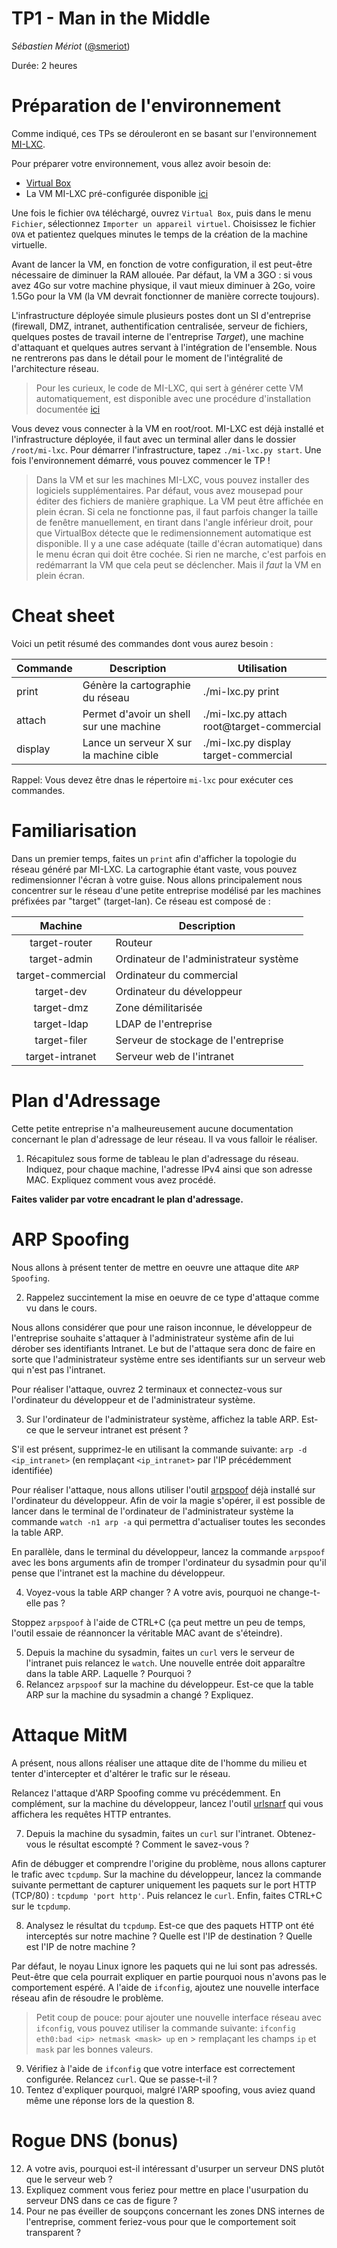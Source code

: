 # TP1 - Man in the Middle

_Sébastien Mériot_ ([@smeriot](https://twitter.com/smeriot))

Durée: 2 heures

Préparation de l'environnement
==============================

Comme indiqué, ces TPs se dérouleront en se basant sur l'environnement [MI-LXC](https://github.com/flesueur/mi-lxc).

Pour préparer votre environnement, vous allez avoir besoin de:
- [Virtual Box](https://www.virtualbox.org/wiki/Downloads)
- La VM MI-LXC pré-configurée disponible [ici](https://flesueur.irisa.fr/mi-lxc/images/milxc-debian-amd64-1.4.1.ova)

Une fois le fichier `OVA` téléchargé, ouvrez `Virtual Box`, puis dans le menu `Fichier`, sélectionnez `Importer un appareil virtuel`. Choisissez le fichier `OVA` et patientez quelques minutes le temps de la création de la machine virtuelle.

Avant de lancer la VM, en fonction de votre configuration, il est peut-être nécessaire de diminuer la RAM allouée. Par défaut, la VM a 3GO : si vous avez 4Go sur votre machine physique, il vaut mieux diminuer à 2Go, voire 1.5Go pour la VM (la VM devrait fonctionner de manière correcte toujours).

L'infrastructure déployée simule plusieurs postes dont un SI d'entreprise (firewall, DMZ, intranet, authentification centralisée, serveur de fichiers, quelques postes de travail interne de l'entreprise _Target_), une machine d'attaquant et quelques autres servant à l'intégration de l'ensemble. Nous ne rentrerons pas dans le détail pour le moment de l'intégralité de l'architecture réseau.

> Pour les curieux, le code de MI-LXC, qui sert à générer cette VM automatiquement, est disponible avec une procédure d'installation documentée [ici](https://github.com/flesueur/mi-lxc)

Vous devez vous connecter à la VM en root/root. MI-LXC est déjà installé et l'infrastructure déployée, il faut avec un terminal aller dans le dossier `/root/mi-lxc`. Pour démarrer l'infrastructure, tapez `./mi-lxc.py start`. Une fois l'environnement démarré, vous pouvez commencer le TP !

> Dans la VM et sur les machines MI-LXC, vous pouvez installer des logiciels supplémentaires. Par défaut, vous avez mousepad pour éditer des fichiers de manière graphique. La VM peut être affichée en plein écran. Si cela ne fonctionne pas, il faut parfois changer la taille de fenêtre manuellement, en tirant dans l'angle inférieur droit, pour que VirtualBox détecte que le redimensionnement automatique est disponible. Il y a une case adéquate (taille d'écran automatique) dans le menu écran qui doit être cochée. Si rien ne marche, c'est parfois en redémarrant la VM que cela peut se déclencher. Mais il *faut* la VM en plein écran.

Cheat sheet
===========

Voici un petit résumé des commandes dont vous aurez besoin :

| Commande | Description | Utilisation |
| -------- | ----------- | ----------- |
| print    | Génère la cartographie du réseau | ./mi-lxc.py print |
| attach   | Permet d'avoir un shell sur une machine | ./mi-lxc.py attach root@target-commercial |
| display  | Lance un serveur X sur la machine cible | ./mi-lxc.py display target-commercial |

Rappel: Vous devez être dnas le répertoire `mi-lxc` pour exécuter ces commandes.

Familiarisation
===============

Dans un premier temps, faites un `print` afin d'afficher la topologie du réseau généré par MI-LXC. La cartographie étant vaste, vous pouvez redimensionner l'écran à votre guise.
Nous allons principalement nous concentrer sur le réseau d'une petite entreprise modélisé par les machines préfixées par "target" (target-lan). Ce réseau est composé de :

| Machine           | Description |
| :-------:         | ----------- |
| target-router     | Routeur     |
| target-admin      | Ordinateur de l'administrateur système |
| target-commercial | Ordinateur du commercial |
| target-dev        | Ordinateur du développeur |
| target-dmz        | Zone démilitarisée |
| target-ldap       | LDAP de l'entreprise |
| target-filer      | Serveur de stockage de l'entreprise |
| target-intranet   | Serveur web de l'intranet |

Plan d'Adressage
================

Cette petite entreprise n'a malheureusement aucune documentation concernant le plan d'adressage de leur réseau. Il va vous falloir le réaliser.

1. Récapitulez sous forme de tableau le plan d'adressage du réseau. Indiquez, pour chaque machine, l'adresse IPv4 ainsi que son adresse MAC. Expliquez comment vous avez procédé.

**Faites valider par votre encadrant le plan d'adressage.**

ARP Spoofing
============

Nous allons à présent tenter de mettre en oeuvre une attaque dite `ARP Spoofing`.

2. Rappelez succintement la mise en oeuvre de ce type d'attaque comme vu dans le cours.

Nous allons considérer que pour une raison inconnue, le développeur de l'entreprise souhaite s'attaquer à l'administrateur système afin de lui dérober ses identifiants Intranet. Le but de l'attaque sera donc de faire en sorte que l'administrateur système entre ses identifiants sur un serveur web qui n'est pas l'intranet.

Pour réaliser l'attaque, ouvrez 2 terminaux et connectez-vous sur l'ordinateur du développeur et de l'administrateur système.

3. Sur l'ordinateur de l'administrateur système, affichez la table ARP. Est-ce que le serveur intranet est présent ?

S'il est présent, supprimez-le en utilisant la commande suivante: `arp -d <ip_intranet>` (en remplaçant `<ip_intranet>` par l'IP précédemment identifiée)

Pour réaliser l'attaque, nous allons utiliser l'outil [arpspoof](https://linux.die.net/man/8/arpspoof) déjà installé sur l'ordinateur du développeur.
Afin de voir la magie s'opérer, il est possible de lancer dans le terminal de l'ordinateur de l'administrateur système la commande `watch -n1 arp -a` qui permettra d'actualiser
toutes les secondes la table ARP. 

En parallèle, dans le terminal du développeur, lancez la commande `arpspoof` avec les bons arguments afin de tromper l'ordinateur du sysadmin pour qu'il pense que l'intranet est
la machine du développeur.

4. Voyez-vous la table ARP changer ? A votre avis, pourquoi ne change-t-elle pas ?

Stoppez `arpspoof` à l'aide de CTRL+C (ça peut mettre un peu de temps, l'outil essaie de réannoncer la véritable MAC avant de s'éteindre).

5. Depuis la machine du sysadmin, faites un `curl` vers le serveur de l'intranet puis relancez le `watch`. Une nouvelle entrée doit apparaître dans la table ARP. Laquelle ? Pourquoi ?
6. Relancez `arpspoof` sur la machine du développeur. Est-ce que la table ARP sur la machine du sysadmin a changé ? Expliquez.

Attaque MitM
============

A présent, nous allons réaliser une attaque dite de l'homme du milieu et tenter d'intercepter et d'altérer le trafic sur le réseau.

Relancez l'attaque d'ARP Spoofing comme vu précédemment. En complément, sur la machine du développeur, lancez l'outil [urlsnarf](https://linux.die.net/man/8/urlsnarf)
qui vous affichera les requêtes HTTP entrantes.

7. Depuis la machine du sysadmin, faites un `curl` sur l'intranet. Obtenez-vous le résultat escompté ? Comment le savez-vous ?

Afin de débugger et comprendre l'origine du problème, nous allons capturer le trafic avec `tcpdump`. Sur la machine du développeur, lancez la commande suivante permettant
de capturer uniquement les paquets sur le port HTTP (TCP/80) : `tcpdump 'port http'`. Puis relancez le `curl`. Enfin, faites CTRL+C sur le `tcpdump`.

8. Analysez le résultat du `tcpdump`. Est-ce que des paquets HTTP ont été interceptés sur notre machine ? Quelle est l'IP de destination ? Quelle est l'IP de notre machine ?

Par défaut, le noyau Linux ignore les paquets qui ne lui sont pas adressés. Peut-être que cela pourrait expliquer en partie pourquoi nous n'avons pas le comportement espéré.
A l'aide de `ifconfig`, ajoutez une nouvelle interface réseau afin de résoudre le problème.

> Petit coup de pouce: pour ajouter une nouvelle interface réseau avec `ifconfig`, vous pouvez utiliser la commande suivante:
> `ifconfig eth0:bad <ip> netmask <mask> up` en > remplaçant les champs `ip` et `mask` par les bonnes valeurs.

9. Vérifiez à l'aide de `ifconfig` que votre interface est correctement configurée. Relancez `curl`. Que se passe-t-il ?
10. Tentez d'expliquer pourquoi, malgré l'ARP spoofing, vous aviez quand même une réponse lors de la question 8.

Rogue DNS (bonus)
=================

12. A votre avis, pourquoi est-il intéressant d'usurper un serveur DNS plutôt que le serveur web ?
13. Expliquez comment vous feriez pour mettre en place l'usurpation du serveur DNS dans ce cas de figure ?
14. Pour ne pas éveiller de soupçons concernant les zones DNS internes de l'entreprise, comment feriez-vous pour que le comportement soit transparent ?
